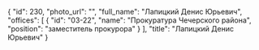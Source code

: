 {
    "id": 230,
    "photo_url": "",
    "full_name": "Лапицкий Денис Юрьевич",
    "offices": [
        {
            "id": "03-22",
            "name": "Прокуратура Чечерского района",
            "position": "заместитель прокурора"
        }
    ],
    "title": "Лапицкий Денис Юрьевич"
}